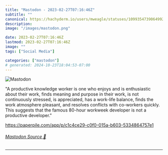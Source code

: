 ```yaml
---
title: "Mastodon - 2023-02-27T07:16:46Z"
subtitle: ""
canonical: https://hachyderm.io/users/mweagle/statuses/109935473906499258
description:
image: "/images/mastodon.png"

date: 2023-02-27T07:16:46Z
lastmod: 2023-02-27T07:16:46Z
image: ""
tags: ["Social Media"]

categories: ["mastodon"]
# generated: 2024-10-23T18:04:53-07:00
---
```

![Mastodon](/images/mastodon.png)

<p>&quot;A productive knowledge worker is one who enjoys and is enthusiastic about their work, finds meaning and purpose in their work, is not continuously stressed, is appreciated, has a work-life balance, finds the work atmosphere pleasant, and resolves conflicts with co-workers quickly. This suggests that the famous 80-hour workweek developer is not a productive developer.&quot;</p><p><a href="https://paperpile.com/app/p/c1c4ce29-c0f0-015a-b603-5334864757e1" target="_blank" rel="nofollow noopener noreferrer" translate="no"><span class="invisible">https://</span><span class="ellipsis">paperpile.com/app/p/c1c4ce29-c</span><span class="invisible">0f0-015a-b603-5334864757e1</span></a></p>


###### [Mastodon Source 🐘](https://hachyderm.io/@mweagle/109935473906499258)

___
